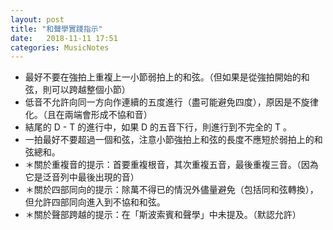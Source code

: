 ```yaml
---
layout: post
title: "和聲學實踐指示"
date:   2018-11-11 17:51
categories: MusicNotes
---
```


- 最好不要在強拍上重複上一小節弱拍上的和弦。（但如果是從強拍開始的和弦，則可以跨越整個小節）
- 低音不允許向同一方向作連續的五度進行（盡可能避免四度），原因是不旋律化。（且在兩端會形成不協和音）
- 結尾的 D - T 的進行中，如果 D 的五音下行，則進行到不完全的 T 。
- 一拍最好不要超過一個和弦，注意小節強拍上和弦的長度不應短於弱拍上的和弦總和。
- ＊關於重複音的提示：首要重複根音，其次重複五音，最後重複三音。（因為它是泛音列中最後出現的音）
- ＊關於四部同向的提示：除萬不得已的情況外儘量避免（包括同和弦轉換），但允許四部同向進入到不協和和弦。
- ＊關於聲部跨越的提示：在「斯波索賓和聲學」中未提及。（默認允許）